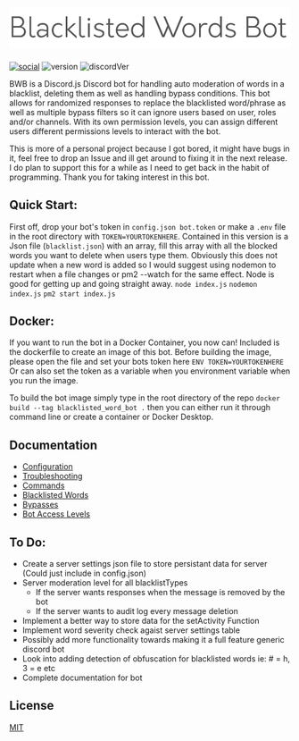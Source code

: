 ![BlacklistedWordsBot-Logo](/assets/name.png)
---
[![social](https://img.shields.io/badge/Social-Twitter-blue)](https://twitter.com/scrub_fps) ![version](https://img.shields.io/badge/Version-1.7-green) ![discordVer](https://img.shields.io/badge/Discord.js-%5E12.3.1-blue)

BWB is a Discord.js Discord bot for handling auto moderation of words in a blacklist, deleting them as well as handling bypass conditions.
This bot allows for randomized responses to replace the blacklisted word/phrase as well as multiple bypass filters so it can ignore users based on user, roles and/or channels.
With its own permission levels, you can assign different users different permissions levels to interact with the bot.

This is more of a personal project because I got bored,  it might have bugs in it, feel free to drop an Issue and ill get around to fixing it in the next release. I do plan to support this for a while as I need to get back in the habit of programming. Thank you for taking interest in this bot.

## Quick Start:
First off, drop your bot's token in `config.json bot.token` or make a `.env` file in the root directory with `TOKEN=YOURTOKENHERE`.
Contained in this version is a Json file (`blacklist.json`) with an array, fill this array with all the blocked words you want to delete when users type them. Obviously this does not update when a new word is added so I would suggest using nodemon to restart when a file changes or pm2 --watch for the same effect. Node is good for getting up and going straight away.
`node index.js`
`nodemon index.js`
`pm2 start index.js`

## Docker:
If you want to run the bot in a Docker Container, you now can! Included is the dockerfile to create an image of this bot. Before building the image, please open the file and set your bots token here 
`ENV TOKEN=YOURTOKENHERE` 
Or can also set the token as a variable when you environment variable when you run the image. 

To build the bot image simply type in the root directory of the repo
`docker build --tag blacklisted_word_bot .`
then you can either run it through command line or create a container or
Docker Desktop.

## Documentation
- [Configuration](./docs/config.md)
- [Troubleshooting](./docs/troubleshooting.md)
- [Commands](./docs/commands.md)
- [Blacklisted Words](./docs/blacklisted-words.md)
- [Bypasses](./docs/bypasses.md)
- [Bot Access Levels](./docs/moderation-permissions.md)

## To Do:
* Create a server settings json file to store persistant data for server (Could just   include in config.json)
* Server moderation level for all blacklistTypes
    * If the server wants responses when the message is removed by the bot
    * If the server wants to audit log every message deletion
* Implement a better way to store data for the setActivity Function
* Implement word severity check agaist server settings table
* Possibly add more functionality towards making it a full feature generic discord bot
* Look into adding detection of obfuscation for blacklisted words ie: # = h, 3 = e etc
* Complete documentation for bot

## License
[MIT](https://choosealicense.com/licenses/mit/)